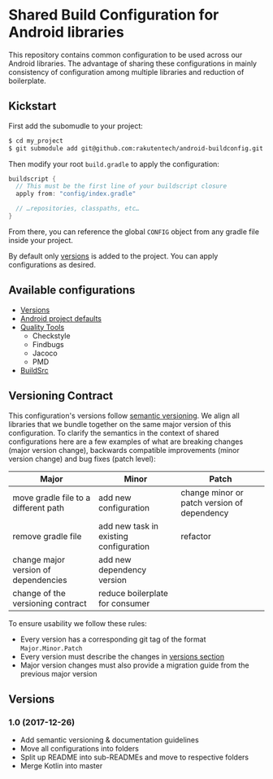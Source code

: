 # Shared Build Configuration for Android libraries
This repository contains common configuration to be used across our Android libraries. The advantage of sharing these configurations in mainly consistency of configuration among multiple libraries and reduction of boilerplate.

## Kickstart
First add the subomudle to your project:

```sh
$ cd my_project
$ git submodule add git@github.com:rakutentech/android-buildconfig.git config
```

Then modify your root `build.gradle` to apply the configuration:

```groovy
buildscript {
  // This must be the first line of your buildscript closure
  apply from: "config/index.gradle"

  // …repositories, classpaths, etc…
}
```

From there, you can reference the global `CONFIG` object from any gradle file inside your project.

By default only [versions](versions/README.md) is added to the project. You can apply configurations as desired.

## Available configurations
* [Versions](versions/REAMDE.md)
* [Android project defaults](android/README.md)
* [Quality Tools](quality/README.md)
  - Checkstyle
  - Findbugs
  - Jacoco
  - PMD
* [BuildSrc](buildSrc/README.md)

## Versioning Contract
This configuration's versions follow [semantic versioning](https://semver.org/). We align all libraries that we bundle together on the same major version of this configuration. To clarify the semantics in the context of shared configurations here are a few examples of what are breaking changes (major version change), backwards compatible improvements (minor version change) and bug fixes (patch level):

Major | Minor | Patch
----- | ----- | ------
move gradle file to a different path | add new configuration | change minor or patch version of dependency
remove gradle file | add new task in existing configuration | refactor
change major version of dependencies | add new dependency version |
change of the versioning contract | reduce boilerplate for consumer | 

To ensure usability we follow these rules:
* Every version has a corresponding git tag of the format `Major.Minor.Patch`
* Every version must describe the changes in [versions section](#versions)
* Major version changes must also provide a migration guide from the previous major version

## Versions <a name="versions"></a>
### 1.0 (2017-12-26)
* Add semantic versioning & documentation guidelines
* Move all configurations into folders
* Split up README into sub-READMEs and move to respective folders
* Merge Kotlin into master